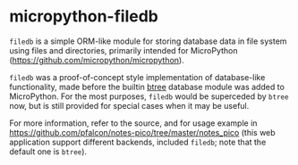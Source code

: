 micropython-filedb
==================

`filedb` is a simple ORM-like module for storing database data in file
system using files and directories, primarily intended for MicroPython
(https://github.com/micropython/micropython).

`filedb` was a proof-of-concept style implementation of database-like
functionality, made before the builtin
[btree](http://docs.micropython.org/en/latest/library/btree.html) database
module was added to MicroPython. For the most purposes, `filedb` would
be superceded by `btree` now, but is still provided for special cases
when it may be useful.

For more information, refer to the source, and for usage example in
https://github.com/pfalcon/notes-pico/tree/master/notes_pico (this
web application support different backends, included `filedb`; note
that the default one is `btree`).
